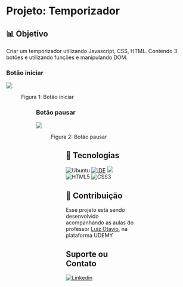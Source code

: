 # Projeto: Temporizador

## 📊 Objetivo

Criar um temporizador utilizando Javascript, CSS, HTML. Contendo 3 botões e utilizando funções e manipulando DOM.
<br>
### Botão iniciar
<img src="https://cdn.discordapp.com/attachments/1013866754398752831/1013866806546530314/unknown.png">
<figure>Figura 1: Botão iniciar<figure>
  
 
 ### Botão pausar
  <img src="https://cdn.discordapp.com/attachments/1013866754398752831/1013868017848954991/unknown.png">
  <figure>Figura 2: Botão pausar<figure>

  
## 🚀 Tecnologias 

![Ubuntu](https://img.shields.io/badge/Ubuntu-E95420?style=for-the-badge&logo=ubuntu&logoColor=white)
[![IDE](https://img.shields.io/badge/Visual_studio_code-0078D4?style=for-the-badge&logo=visual%20studio%20code&logoColor=white)](https://code.visualstudio.com/)
<img src="https://img.shields.io/badge/JavaScript-323330?style=for-the-badge&logo=javascript&logoColor=F7DF1E"/>
![HTML5](https://img.shields.io/badge/html5-%23E34F26.svg?style=for-the-badge&logo=html5&logoColor=white)
![CSS3](https://img.shields.io/badge/css3-%231572B6.svg?style=for-the-badge&logo=css3&logoColor=white)

## 🤝 Contribuição

Esse projeto está sendo desenvolvido acompanhando as aulas do professor <a href="https://github.com/luizomf">Luiz Otávio</a>, na plataforma UDEMY

## Suporte ou Contato

[![Linkedin](https://img.shields.io/badge/LinkedIn-0077B5?style=for-the-badge&logo=linkedin&logoColor=white)](https://github.com/FelipeMatthew)

